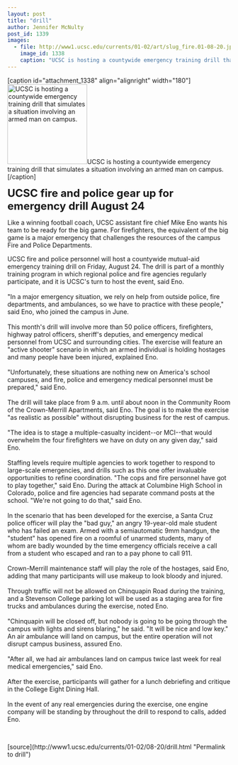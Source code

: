 ```yaml
---
layout: post
title: "drill"
author: Jennifer McNulty
post_id: 1339
images:
  - file: http://www1.ucsc.edu/currents/01-02/art/slug_fire.01-08-20.jpg
    image_id: 1338
    caption: "UCSC is hosting a countywide emergency training drill that simulates a situation involving an armed man on campus."
---
```


[caption id="attachment_1338" align="alignright" width="180"]<a href="http://localhost/mysite/wp-content/uploads/2001/08/slug_fire.01-08-20.jpg"><img class="size-full wp-image-1338" src="http://localhost/mysite/wp-content/uploads/2001/08/slug_fire.01-08-20.jpg" alt="UCSC is hosting a countywide emergency training drill that simulates a situation involving an armed man on campus." width="180" height="180" /></a>UCSC is hosting a countywide emergency training drill that simulates a situation involving an armed man on campus.[/caption]
<p>
  <font size="5"><b>UCSC fire and police gear up for emergency drill August 24</b></font>
</p>
<p>
  Like a winning football coach, UCSC assistant fire chief Mike Eno wants his team to be ready for the big game. For firefighters, the equivalent of the big game is a major emergency that challenges the resources of the campus Fire and Police Departments.
</p>UCSC fire and police personnel will host a countywide mutual-aid emergency training drill on Friday, August 24. The drill is part of a monthly training program in which regional police and fire agencies regularly participate, and it is UCSC's turn to host the event, said Eno.<br>
<br>
"In a major emergency situation, we rely on help from outside police, fire departments, and ambulances, so we have to practice with these people," said Eno, who joined the campus in June.<br>
<br>
This month's drill will involve more than 50 police officers, firefighters, highway patrol officers, sheriff's deputies, and emergency medical personnel from UCSC and surrounding cities. The exercise will feature an "active shooter" scenario in which an armed individual is holding hostages and many people have been injured, explained Eno.<br>
<br>
"Unfortunately, these situations are nothing new on America's school campuses, and fire, police and emergency medical personnel must be prepared," said Eno.<br>
<br>
The drill will take place from 9 a.m. until about noon in the Community Room of the Crown-Merrill Apartments, said Eno. The goal is to make the exercise "as realistic as possible" without disrupting business for the rest of campus.<br>
<br>
"The idea is to stage a multiple-casualty incident--or MCI--that would overwhelm the four firefighters we have on duty on any given day," said Eno.<br>
<br>
Staffing levels require multiple agencies to work together to respond to large-scale emergencies, and drills such as this one offer invaluable opportunities to refine coordination. "The cops and fire personnel have got to play together," said Eno. During the attack at Columbine High School in Colorado, police and fire agencies had separate command posts at the school. "We're not going to do that," said Eno.<br>
<br>
In the scenario that has been developed for the exercise, a Santa Cruz police officer will play the "bad guy," an angry 19-year-old male student who has failed an exam. Armed with a semiautomatic 9mm handgun, the "student" has opened fire on a roomful of unarmed students, many of whom are badly wounded by the time emergency officials receive a call from a student who escaped and ran to a pay phone to call 911.<br>
<br>
Crown-Merrill maintenance staff will play the role of the hostages, said Eno, adding that many participants will use makeup to look bloody and injured.<br>
<br>
Through traffic will not be allowed on Chinquapin Road during the training, and a Stevenson College parking lot will be used as a staging area for fire trucks and ambulances during the exercise, noted Eno.<br>
<br>
"Chinquapin will be closed off, but nobody is going to be going through the campus with lights and sirens blaring," he said. "It will be nice and low key." An air ambulance will land on campus, but the entire operation will not disrupt campus business, assured Eno.<br>
<br>
"After all, we had air ambulances land on campus twice last week for real medical emergencies," said Eno.<br>
<br>
After the exercise, participants will gather for a lunch debriefing and critique in the College Eight Dining Hall.<br>
<br>
In the event of any real emergencies during the exercise, one engine company will be standing by throughout the drill to respond to calls, added Eno.
<p>
  <br>

</p>
[source](http://www1.ucsc.edu/currents/01-02/08-20/drill.html "Permalink to drill")
